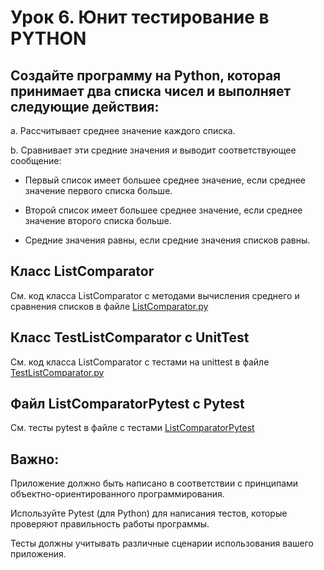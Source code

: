 # Урок 6. Юнит тестирование в PYTHON

## Создайте программу на Python, которая принимает два списка чисел и выполняет следующие действия:

a. Рассчитывает среднее значение каждого списка.

b. Сравнивает эти средние значения и выводит соответствующее сообщение:

- Первый список имеет большее среднее значение, если среднее значение первого списка больше.

- Второй список имеет большее среднее значение, если среднее значение второго списка больше.

- Средние значения равны, если средние значения списков равны.

## Класс ListComparator

См. код класса ListComparator с методами вычисления среднего и сравнения списков в файле [ListComparator.py](./ListComparator.py)


## Класс TestListComparator c UnitTest

См. код класса ListComparator с тестами на unittest в файле [TestListComparator.py](./TestListComparator.py)


## Файл ListComparatorPytest c Pytest

См. тесты pytest в файле с тестами [ListComparatorPytest](./ListComparatorPytest.py)


## Важно:

Приложение должно быть написано в соответствии с принципами объектно-ориентированного программирования.

Используйте Pytest (для Python) для написания тестов, которые проверяют правильность работы программы.

Тесты должны учитывать различные сценарии использования вашего приложения.

